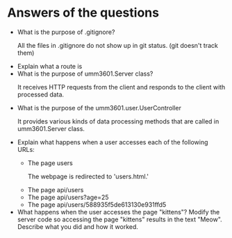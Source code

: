 <h1>Answers of the questions</h1>
<ul>
    <li>What is the purpose of .gitignore?</li>
    <p>All the files in .gitignore do not show up in git status. (git doesn't track them)</p>
    <li>Explain what a route is</li>
    <li>What is the purpose of umm3601.Server class?</li>
    <p>It receives HTTP requests from the client and responds to the client with processed data.</p>
    <li>What is the purpose of the umm3601.user.UserController</li>
    <p>It provides various kinds of data processing methods that are called in umm3601.Server class.</p>
    <li>Explain what happens when a user accesses each of the following URLs:</li>
    <ul>
        <li>The page users</li>
        <p>The webpage is redirected to 'users.html.'</p>
        <li>The page api/users</li>
        <li>The page api/users?age=25</li>
        <li>The page api/users/588935f5de613130e931ffd5</li>
    </ul>
    <li>What happens when the user accesses the page "kittens"? Modify the server code so accessing the page "kittens" results in the text "Meow". Describe what you did and how it worked.</li>
</ul>